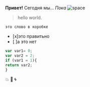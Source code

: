 **Привет!** Сегодня мы... *Пока*
![space](https://i.ytimg.com/vi/cdWj8fXHQLg/maxresdefault.jpg)
> hello world.

`это слово в коробке`

- [x]это правитьно
- [ ]а это нет

```javascript
var var1= 0;
var var2 = 2;
if (var1 = 1){
return var2;
}
```
:boom: :game_die: :cyclone:
